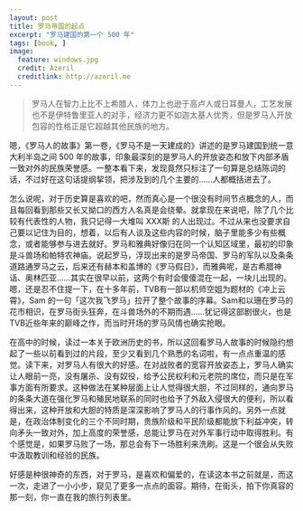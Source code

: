 ```yaml
---
layout: post
title: 罗马帝国的起点
excerpt: "罗马建国的第一个 500 年"
tags: [book, ]
image:
  feature: windows.jpg
  credit: Azeril
  creditlink: http://azeril.me
---
```



> 罗马人在智力上比不上希腊人，体力上也逊于高卢人或日耳曼人，工艺发展也不是伊特鲁里亚人的对手，经济力更不如迦太基人优秀，但是罗马人开放包容的性格正是它超越其他民族的地方。

嗯，《罗马人的故事》第一卷，《罗马不是一天建成的》讲述的是罗马建国到统一意大利半岛之间 500 年的故事，印象最深刻的是罗马人的开放姿态和放下内部矛盾一致对外的民族荣誉感。一整本看下来，发现竟然只标注了一句算是总结陈词的话，不过好在这句话提纲挈领，把涉及到的几个主要的……人都概括进去了。

怎么说呢，对于历史算是喜欢的吧，然而真心是一个很没有时间节点概念的人，而且每回看到那些又长又拗口的西方人名真是会绕晕。就拿现在来说吧，除了几个比较有代表性的人物，我只记得一大堆叫 XXX斯 的人出现过。不过从来也没要求自己要以记住为目的，想着，以后有人谈及这些内容的时候，脑子里能多少有些概念，或者能够参与进去就好。罗马和雅典好像归在同一个认知区域里，最初的印象是斗兽场和帕特农神庙。说起罗马，浮现出来的是罗马帝国、罗马的军队以及条条道路通罗马之云，后来还有赫本和盖博的《罗马假日》，而雅典呢，是古希腊神话、奥林匹亚……其实在很早以前，这两个有时会傻傻混在一起，一块儿出现的。嗯，还是忍不住提一下，在十多年前，TVB有一部以机师空姐为题材的《冲上云霄》，Sam 的一句「这次我飞罗马」拉开了整个故事的序幕。Sam和以珊在罗马的花市相识，在罗马街头狂奔，在斗兽场外的不期而遇……犹记得这部剧很火，也是TVB近些年来的巅峰之作，而当时开场的罗马风情也确实抢眼。

在高中的时候，读过一本关于欧洲历史的书，所以这回看罗马人故事的时候隐约想起了一些以前看到过的片段，至少又看到几个熟悉的名词啦，有一点点重温的感觉。读下来，对罗马人有很大的好感。在对战败者的宽容开放姿态上，罗马人确实让人眼前一亮，没有屠杀、没有奴役，给予公民权利和元老院的席位，而只是在军事方面有所要求。这种做法在某种层面上让人觉得很大胆，不过同样的，通向罗马的条条大道在强化罗马和殖民地联系的同时也给予了外敌入侵很大的便利，所以看得出来，这种开放和大胆的特质是深深影响了罗马人的行事作风的。另外一点就是，在政治体制变化的三个不同时期，贵族阶级和平民阶级都能放下利益冲突，转向矛头一致对外，加上高度的荣誉感，总能让罗马在对外军事行动中取得胜利。有个感觉是，如果罗马败了一场，那总会有下一场胜利来洗刷。这是一个很会从失败中汲取教训和经验的民族。

好感是种很神奇的东西，对于罗马，是喜欢和偏爱的，在读这本书之前就是，而这一次，走进了一小小步，窥见了更多一点点的面容。期待，在街头，拍下你真容的那一刻，你一直在我的旅行列表里。
